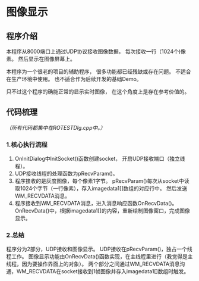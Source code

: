 ﻿# 图像显示
## 程序介绍
本程序从8000端口上通过UDP协议接收图像数据，
每次接收一行（1024个)像素。
然后显示在图像屏幕上。

本程序为一个很老的项目的辅助程序，
很多功能都已经残缺或存在问题。
不适合在生产环境中使用。
也不适合作为后续开发的基础Demo。

只不过这个程序的确能正常的显示实时图像，
在这个角度上是存在参考价值的。

## 代码梳理
*（所有代码都集中在ROTESTDlg.cpp中。）*

### 1.核心执行流程
1. OnInitDialog中InitSocket()函数创建socket，
   开启UDP接收端口（独立线程）。
2. UDP接收线程的处理函数为pRecvParam()。
3. 程序接收的是灰度图像，每个像素1字节。
   pRecvParam()每次从socket中读取1024个字节（一行像素），存入imagedata1[]数组的对应行中。
   然后发送WM_RECVDATA消息。
4. 程序接收到WM_RECVDATA消息，进入消息响应函数OnRecvData()。
   OnRecvData()中，根据imagedata1[]的内容，重新绘制图像窗口，完成图像显示。

### 2.总结
程序分为2部分，UDP接收和图像显示。
UDP接收在pRecvParam()，独占一个线程工作。
图像显示功能由OnRecvData()函数实现，在主线程里进行（我觉得是主线程，因为要操作界面上的对象）。
两个部分之间通过WM_RECVDATA消息沟通，WM_RECVDATA在socket接收到1帧图像并存入imagedata1[]数组时触发。

